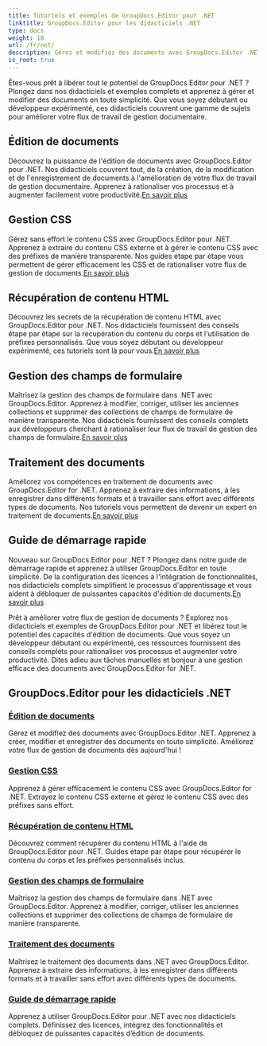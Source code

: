 ```yaml
---
title: Tutoriels et exemples de GroupDocs.Editor pour .NET
linktitle: GroupDocs.Editor pour les didacticiels .NET
type: docs
weight: 10
url: /fr/net/
description: Gérez et modifiez des documents avec GroupDocs.Editor .NET. Apprenez le traitement et l'édition de documents, la récupération de contenu HTML, la gestion des champs de formulaire et bien plus encore !
is_root: true
---
```


Êtes-vous prêt à libérer tout le potentiel de GroupDocs.Editor pour .NET ? Plongez dans nos didacticiels et exemples complets et apprenez à gérer et modifier des documents en toute simplicité. Que vous soyez débutant ou développeur expérimenté, ces didacticiels couvrent une gamme de sujets pour améliorer votre flux de travail de gestion documentaire.

## Édition de documents

 Découvrez la puissance de l'édition de documents avec GroupDocs.Editor pour .NET. Nos didacticiels couvrent tout, de la création, de la modification et de l'enregistrement de documents à l'amélioration de votre flux de travail de gestion documentaire. Apprenez à rationaliser vos processus et à augmenter facilement votre productivité.[En savoir plus](./document-editing/)

## Gestion CSS

 Gérez sans effort le contenu CSS avec GroupDocs.Editor pour .NET. Apprenez à extraire du contenu CSS externe et à gérer le contenu CSS avec des préfixes de manière transparente. Nos guides étape par étape vous permettent de gérer efficacement les CSS et de rationaliser votre flux de gestion de documents.[En savoir plus](./css-handling/)

## Récupération de contenu HTML

Découvrez les secrets de la récupération de contenu HTML avec GroupDocs.Editor pour .NET. Nos didacticiels fournissent des conseils étape par étape sur la récupération du contenu du corps et l'utilisation de préfixes personnalisés. Que vous soyez débutant ou développeur expérimenté, ces tutoriels sont là pour vous.[En savoir plus](./html-content-retrieval/)

## Gestion des champs de formulaire

 Maîtrisez la gestion des champs de formulaire dans .NET avec GroupDocs.Editor. Apprenez à modifier, corriger, utiliser les anciennes collections et supprimer des collections de champs de formulaire de manière transparente. Nos didacticiels fournissent des conseils complets aux développeurs cherchant à rationaliser leur flux de travail de gestion des champs de formulaire.[En savoir plus](./form-field-management/)

## Traitement des documents

 Améliorez vos compétences en traitement de documents avec GroupDocs.Editor for .NET. Apprenez à extraire des informations, à les enregistrer dans différents formats et à travailler sans effort avec différents types de documents. Nos tutoriels vous permettent de devenir un expert en traitement de documents.[En savoir plus](./document-processing/)

## Guide de démarrage rapide

Nouveau sur GroupDocs.Editor pour .NET ? Plongez dans notre guide de démarrage rapide et apprenez à utiliser GroupDocs.Editor en toute simplicité. De la configuration des licences à l'intégration de fonctionnalités, nos didacticiels complets simplifient le processus d'apprentissage et vous aident à débloquer de puissantes capacités d'édition de documents.[En savoir plus](./quick-start-guide/)

Prêt à améliorer votre flux de gestion de documents ? Explorez nos didacticiels et exemples de GroupDocs.Editor pour .NET et libérez tout le potentiel des capacités d'édition de documents. Que vous soyez un développeur débutant ou expérimenté, ces ressources fournissent des conseils complets pour rationaliser vos processus et augmenter votre productivité. Dites adieu aux tâches manuelles et bonjour à une gestion efficace des documents avec GroupDocs.Editor for .NET.
## GroupDocs.Editor pour les didacticiels .NET 
### [Édition de documents](./document-editing/)
Gérez et modifiez des documents avec GroupDocs.Editor .NET. Apprenez à créer, modifier et enregistrer des documents en toute simplicité. Améliorez votre flux de gestion de documents dès aujourd'hui !
### [Gestion CSS](./css-handling/)
Apprenez à gérer efficacement le contenu CSS avec GroupDocs.Editor for .NET. Extrayez le contenu CSS externe et gérez le contenu CSS avec des préfixes sans effort.
### [Récupération de contenu HTML](./html-content-retrieval/)
Découvrez comment récupérer du contenu HTML à l'aide de GroupDocs.Editor pour .NET. Guides étape par étape pour récupérer le contenu du corps et les préfixes personnalisés inclus.
### [Gestion des champs de formulaire](./form-field-management/)
Maîtrisez la gestion des champs de formulaire dans .NET avec GroupDocs.Editor. Apprenez à modifier, corriger, utiliser les anciennes collections et supprimer des collections de champs de formulaire de manière transparente.
### [Traitement des documents](./document-processing/)
Maîtrisez le traitement des documents dans .NET avec GroupDocs.Editor. Apprenez à extraire des informations, à les enregistrer dans différents formats et à travailler sans effort avec différents types de documents.
### [Guide de démarrage rapide](./quick-start-guide/)
Apprenez à utiliser GroupDocs.Editor pour .NET avec nos didacticiels complets. Définissez des licences, intégrez des fonctionnalités et débloquez de puissantes capacités d’édition de documents.